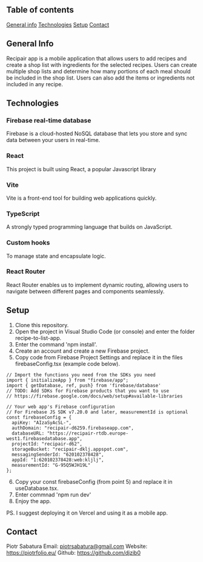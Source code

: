 ## Table of contents
[General info](#general-info)
[Technologies](#technologies)
[Setup](#setup)
[Contact](#contact)

## General Info
Recipair app is a mobile application that allows users to add recipes and create a shop list with ingredients for the selected recipes.
Users can create multiple shop lists and determine how many portions of each meal should be included in the shop list. 
Users can also add the items or ingredients not included in any recipe.

## Technologies
### Firebase real-time database
Firebase is a cloud-hosted NoSQL database that lets you store and sync data between your users in real-time.
### React
This project is built using React, a popular Javascript library
### Vite
Vite is a front-end tool for building web applications quickly.
### TypeScript
A strongly typed programming language that builds on JavaScript.
### Custom hooks
To manage state and encapsulate logic.
### React Router
React Router enables us to implement dynamic routing, allowing users to navigate between different pages and components seamlessly.

## Setup
1. Clone this repository.
2. Open the project in Visual Studio Code (or console) and enter the folder recipe-to-list-app.
3. Enter the command 'npm install'.
4. Create an account and create a new Firebase project.
5. Copy code from Firebase Project Settings and replace it in the files firebaseConfig.tsx (example code below).

```
// Import the functions you need from the SDKs you need
import { initializeApp } from "firebase/app";
import { getDatabase, ref, push} from 'firebase/database'
// TODO: Add SDKs for Firebase products that you want to use
// https://firebase.google.com/docs/web/setup#available-libraries

// Your web app's Firebase configuration
// For Firebase JS SDK v7.20.0 and later, measurementId is optional
const firebaseConfig = {
  apiKey: "AIzaSyAcSL-",
  authDomain: "recipair-d6259.firebaseapp.com",
  databaseURL: "https://recipair-rtdb.europe-west1.firebasedatabase.app",
  projectId: "recipair-d62",
  storageBucket: "recipair-dklj.appspot.com",
  messagingSenderId: "620102378428",
  appId: "1:620102378428:web:kljlj",
  measurementId: "G-95Q5WJH19L"
};
```
6. Copy your const firebaseConfig (from point 5) and replace it in useDatabase.tsx.
7. Enter commnad 'npm run dev'
8. Enjoy the app.

PS. I suggest deploying it on Vercel and using it as a mobile app.

## Contact
Piotr Sabatura
Email: piotrsabatura@gmail.com
Website: https://piotrfolio.eu/
Github: https://github.com/djzib0


